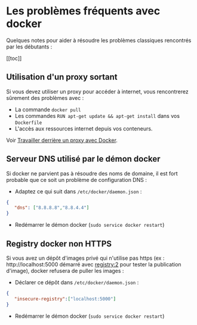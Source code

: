 
# Les problèmes fréquents avec docker

Quelques notes pour aider à résoudre les problèmes classiques rencontrés par les débutants :

[[toc]]

## Utilisation d'un proxy sortant

Si vous devez utiliser un proxy pour accéder à internet, vous rencontrerez sûrement des problèmes avec :

* La commande `docker pull`
* Les commandes `RUN apt-get update && apt-get install` dans vos `Dockerfile`
* L'accès aux ressources internet depuis vos conteneurs.

Voir [Travailler derrière un proxy avec Docker](../proxy-sortant/proxy-docker.md).

## Serveur DNS utilisé par le démon docker

Si docker ne parvient pas à résoudre des noms de domaine, il est fort probable que ce soit un problème de configuration DNS :

* Adaptez ce qui suit dans `/etc/docker/daemon.json` :

```json
{
   "dns": ["8.8.8.8","8.8.4.4"]
}
```

* Redémarrer le démon docker (`sudo service docker restart`)

## Registry docker non HTTPS

Si vous avez un dépôt d'images privé qui n'utilise pas https (ex : http://localhost:5000 démarré avec [registry:2](https://hub.docker.com/_/registry) pour tester la publication d'image), docker refusera de puller les images :

* Déclarer ce dépôt dans `/etc/docker/daemon.json` :

```json
{
   "insecure-registry":["localhost:5000"]
}
```

* Redémarrer le démon docker (`sudo service docker restart`)

